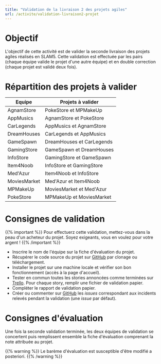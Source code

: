 ```yaml
---
title: "Validation de la livraison 2 des projets agiles"
url: /activite/validation-livraison2-projet
---
```


# Objectif

L'objectif de cette activité est de valider la seconde livraison des projets agiles réalisés en SLAM5. Cette validation est effectuée par les pairs (chaque équipe valide le projet d'une autre équipe) et en double correction (chaque projet est validé deux fois).

# Répartition des projets à valider

Equipe | Projets à valider
-------|------------------
AgnamStore | PokeStore et MPMakeUp
AppMusics | AgnamStore et PokeStore
CarLegends | AppMusics et AgnamStore
DreamHouses | CarLegends et AppMusics
GameSpawn | DreamHouses et CarLegends
GamingStore | GameSpawn et DreamHouses
InfoStore | GamingStore et GameSpawn
Item4Noob | InfoStore et GamingStore
Med'Azur | Item4Noob et InfoStore
MoviesMarket | Med'Azur et Item4Noob
MPMakeUp | MoviesMarket et Med'Azur
PokeStore | MPMakeUp et MoviesMarket

# Consignes de validation

{{% important %}}
Pour effectuerz cette validation, mettez-vous dans la peau d'un acheteur du projet. Soyez exigeants, vous en voulez pour votre argent !
{{% /important %}}

* Inscrire le nom de l'équipe sur la fiche d'évaluation du projet.
* Récupérer le code source du projet sur [GitHub](https://github.com/lmdsio) par clonage ou téléchargement.
* Installer le projet sur une machine locale et vérifier son bon fonctionnement (accès à la page d'accueil).
* Tester en commun toutes les stories annoncées comme terminées sur [Trello](https://trello.com/lmdsio). Pour chaque story, remplir une fichier de validation papier.
* Compléter le rapport de validation papier.
* Créer ou commenter sur [GitHub](https://github.com/lmdsio) les *issues* correspondant aux incidents relevés pendant la validation (une *issue* par défaut).

# Consignes d'évaluation

Une fois la seconde validation terminée, les deux équipes de validation se concertent puis remplissent ensemble la fiche d'évaluation comprenant la note attribuée au projet.

{{% warning %}}
Le barème d'évaluation est susceptible d'être modifié a posteriori.
{{% /warning %}}
